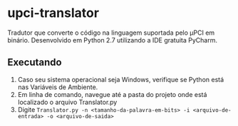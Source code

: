 upci-translator
===============

Tradutor que converte o código na linguagem suportada pelo µPCI em binário. Desenvolvido em Python 2.7 utilizando a IDE gratuita PyCharm.

## Executando ##

1. Caso seu sistema operacional seja Windows, verifique se Python está nas Variáveis de Ambiente.
2. Em linha de comando, navegue até a pasta do projeto onde está localizado o arquivo Translator.py
3. Digite `Translator.py -n <tamanho-da-palavra-em-bits> -i <arquivo-de-entrada> -o <arquivo-de-saida>`

